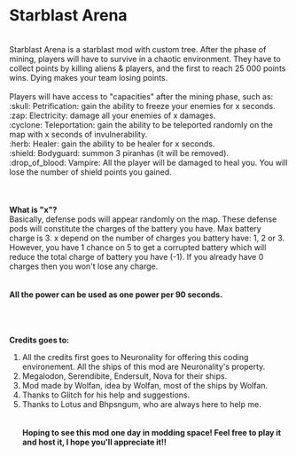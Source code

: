 <h1>Starblast Arena</h1>
<br>
Starblast Arena is a starblast mod with custom tree. 
After the phase of mining, players will have to survive in a chaotic environment. They have to collect points by killing aliens & players, and the first to reach 25 000 points wins. Dying makes your team losing points.<br><br>
Players will have access to "capacities" after the mining phase, such as:
<br/>
:skull: Petrification: gain the ability to freeze your enemies for x seconds.<br/>
:zap: Electricity: damage all your enemies of x damages.<br/>
:cyclone: Teleportation: gain the ability to be teleported randomly on the map with x seconds of invulnerability.<br/>
:herb: Healer: gain the ability to be healer for x seconds.<br/>
:shield: Bodyguard: summon 3 piranhas (it will be removed).<br/>
:drop_of_blood: Vampire: All the player will be damaged to heal you. You will lose the number of shield points you gained.<br/>
<br/><br/><br/>
 <b>What is "x"?</b><br/>
Basically, defense pods will appear randomly on the map. These defense pods will constitute the charges of the battery you have. Max battery charge is 3. x depend on the number of charges you battery have: 1, 2 or 3. However, you have 1 chance on 5 to get a corrupted battery which will reduce the total charge of battery you have (-1). If you already have 0 charges then you won't lose any charge.
<br/><br/><br/>
<b>All the power can be used as one power per 90 seconds.</b>
<br/><br/><br/><br/>

<b>Credits goes to:</b>
<ol>
 <li>All the credits first goes to Neuronality for offering this coding environement. All the ships of this mod are Neuronality's property.</li>
 <li>Megalodon, Serendibite, Endersult, Nova for their ships.</li>
 <li>Mod made by Wolfan, idea by Wolfan, most of the ships by Wolfan.</li>
 <li>Thanks to Glitch for his help and suggestions.</li>
 <li>Thanks to Lotus and Bhpsngum, who are always here to help me.</li>
<br/><br/>
<b>Hoping to see this mod one day in modding space! Feel free to play it and host it, I hope you'll appreciate it!!</b>
